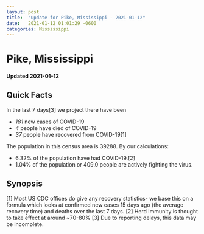 ```yaml
---
layout: post
title:  "Update for Pike, Mississippi - 2021-01-12"
date:   2021-01-12 01:01:29 -0600
categories: Mississippi
---
```


# Pike, Mississippi
#### Updated 2021-01-12

## Quick Facts

In the last 7 days[3] we project there have been
- *181* new cases of COVID-19
- *4* people have died of COVID-19
- *37* people have recovered from COVID-19[1]

The population in this census area is 39288. By our calculations:
- 6.32% of the population have had COVID-19.[2]
- 1.04% of the population or 409.0 people are actively fighting the virus.

## Synopsis




[1] Most US CDC offices do give any recovery statistics- we base this on a formula which looks at confirmed new cases
15 days ago (the average recovery time) and deaths over the last 7 days.
[2] Herd Immunity is thought to take effect at around ~70-80%
[3] Due to reporting delays, this data may be incomplete. 
    